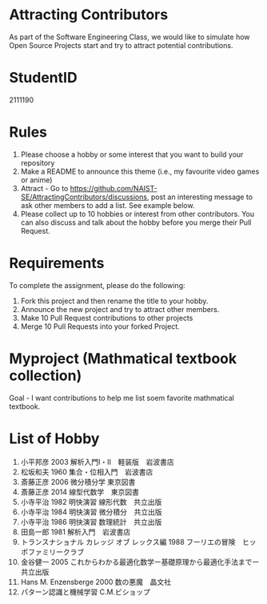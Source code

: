 # Attracting Contributors
As part of the Software Engineering Class, we would like to simulate how Open Source Projects start and try to attract potential contributions.

# StudentID
2111190

# Rules

1. Please choose a hobby or some interest that you want to build your repository
2. Make a README to announce this theme (i.e., my favourite video games or anime)
3. Attract - Go to https://github.com/NAIST-SE/AttractingContributors/discussions, post an interesting message to ask other members to add a list. See example below.
4. Please collect up to 10 hobbies or interest from other contributors. You can also discuss and talk about the hobby before you merge their Pull Request.

# Requirements
To complete the assignment, please do the following:
1. Fork this project and then rename the title to your hobby. 
2. Announce the new project and try to attract other members.
3. Make 10 Pull Request contributions to other projects
4. Merge 10 Pull Requests into your forked Project.


# Myproject (Mathmatical textbook collection)
Goal - I want contributions to help me list soem favorite mathmatical textbook.


# List of Hobby
1. 小平邦彦 2003 解析入門Ⅰ・Ⅱ　軽装版　岩波書店
2. 松坂和夫 1960 集合・位相入門　岩波書店
3. 斎藤正彦 2006 微分積分学 東京図書
4. 斎藤正彦 2014 線型代数学　東京図書
5. 小寺平治 1982 明快演習 線形代数　共立出版
6. 小寺平治 1984 明快演習 微分積分　共立出版
7. 小寺平治 1986 明快演習 数理統計　共立出版
8. 田島一郎 1981 解析入門　岩波書店
9. トランスナショナル カレッジ オブ レックス編 1988 フーリエの冒険　ヒッポファミリークラブ
10. 金谷健一 2005 これからわかる最適化数学ー基礎原理から最適化手法までー　共立出版
11. Hans M. Enzensberge 2000 数の悪魔　晶文社
12. パターン認識と機械学習 C.M.ビショップ
